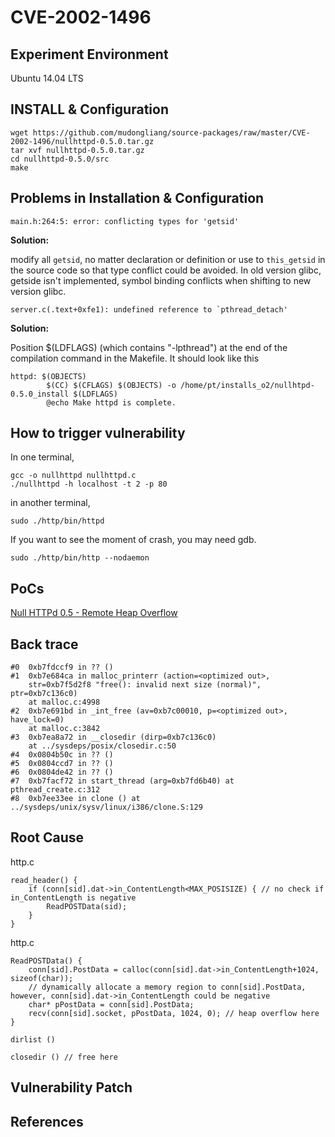 # CVE-2002-1496

## Experiment Environment

Ubuntu 14.04 LTS

## INSTALL & Configuration

```
wget https://github.com/mudongliang/source-packages/raw/master/CVE-2002-1496/nullhttpd-0.5.0.tar.gz
tar xvf nullhttpd-0.5.0.tar.gz
cd nullhttpd-0.5.0/src
make
```

## Problems in Installation & Configuration

```
main.h:264:5: error: conflicting types for 'getsid'
```

**Solution:**

modify all `getsid`, no matter declaration or definition or use to `this_getsid` in the source code so that type conflict could be avoided. In old version glibc, getside isn't implemented, symbol binding conflicts when shifting to new version glibc.

```
server.c(.text+0xfe1): undefined reference to `pthread_detach'
```

**Solution:**

Position $(LDFLAGS) (which contains "-lpthread") at the end of the compilation command in the Makefile. It should look like this

```
httpd: $(OBJECTS)
        $(CC) $(CFLAGS) $(OBJECTS) -o /home/pt/installs_o2/nullhtpd-0.5.0_install $(LDFLAGS)
        @echo Make httpd is complete.
```

## How to trigger vulnerability

In one terminal,

```
gcc -o nullhttpd nullhttpd.c
./nullhttpd -h localhost -t 2 -p 80
```

in another terminal,

```
sudo ./http/bin/httpd
```

If you want to see the moment of crash, you may need gdb.

```
sudo ./http/bin/http --nodaemon
```

## PoCs

[Null HTTPd 0.5 - Remote Heap Overflow](https://www.exploit-db.com/exploits/21818/)

## Back trace
```
#0  0xb7fdccf9 in ?? ()
#1  0xb7e684ca in malloc_printerr (action=<optimized out>, 
    str=0xb7f5d2f8 "free(): invalid next size (normal)", ptr=0xb7c136c0)
    at malloc.c:4998
#2  0xb7e691bd in _int_free (av=0xb7c00010, p=<optimized out>, have_lock=0)
    at malloc.c:3842
#3  0xb7ea8a72 in __closedir (dirp=0xb7c136c0)
    at ../sysdeps/posix/closedir.c:50
#4  0x0804b50c in ?? ()
#5  0x0804ccd7 in ?? ()
#6  0x0804de42 in ?? ()
#7  0xb7facf72 in start_thread (arg=0xb7fd6b40) at pthread_create.c:312
#8  0xb7ee33ee in clone () at ../sysdeps/unix/sysv/linux/i386/clone.S:129
```

## Root Cause
http.c
```
read_header() {
	if (conn[sid].dat->in_ContentLength<MAX_POSISIZE) { // no check if in_ContentLength is negative
		ReadPOSTData(sid);
	}
}
```

http.c
```
ReadPOSTData() {
	conn[sid].PostData = calloc(conn[sid].dat->in_ContentLength+1024, sizeof(char));
	// dynamically allocate a memory region to conn[sid].PostData, however, conn[sid].dat->in_ContentLength could be negative
	char* pPostData = conn[sid].PostData;
	recv(conn[sid].socket, pPostData, 1024, 0); // heap overflow here
}
```
```
dirlist ()

closedir () // free here
```

## Vulnerability Patch

## References
